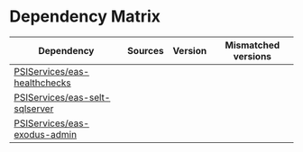 # Dependency Matrix

Dependency | Sources | Version | Mismatched versions
---------- | ------- | ------- | -------------------
[PSIServices/eas-healthchecks](https://github.com/PSIServices/eas-healthchecks.git) |  | []() | 
[PSIServices/eas-selt-sqlserver](https://github.com/PSIServices/eas-selt-sqlserver.git) |  | []() | 
[PSIServices/eas-exodus-admin](https://github.com/PSIServices/eas-exodus-admin.git) |  | []() | 
